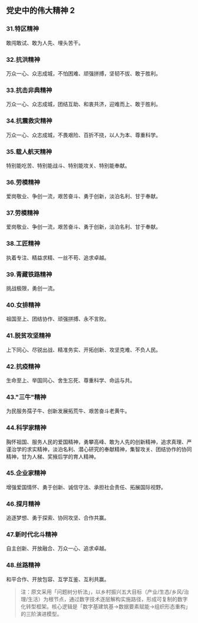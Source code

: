 ## 党史中的伟大精神 2

### 31.特区精神

敢闯敢试、敢为人先、埋头苦干。

### 32.抗洪精神

万众一心、众志成城，不怕困难、顽强拼搏，坚韧不拔、敢于胜利。

### 33.抗击非典精神

万众一心、众志成城，团结互助、和衷共济，迎难而上、敢于胜利。

### 34.抗震救灾精神

万众一心、众志成城，不畏艰险、百折不挠，以人为本、尊重科学。

### 35.载人航天精神

特别能吃苦、特别能战斗、特别能攻关、特别能奉献。

### 36.劳模精神

爱岗敬业、争创一流，艰苦奋斗、勇于创新，淡泊名利、甘于奉献。

### 37.劳模精神

爱岗敬业、争创一流，艰苦奋斗、勇于创新，淡泊名利、甘于奉献。

### 38.工匠精神

执着专注、精益求精、一丝不苟、追求卓越。

### 39.青藏铁路精神

挑战极限，勇创一流。

### 40.女排精神

祖国至上、团结协作、顽强拼搏、永不言败。

### 41.脱贫攻坚精神

上下同心、尽锐出战、精准务实、开拓创新、攻坚克难、不负人民。

### 42.抗疫精神

生命至上、举国同心、舍生忘死、尊重科学、命运与共。

### 43."三牛"精神

为民服务孺子牛、创新发展拓荒牛、艰苦奋斗老黄牛。

### 44.科学家精神

胸怀祖国、服务人民的爱国精神，勇攀高峰、敢为人先的创新精神，追求真理、严谨治学的求实精神，淡泊名利、潜心研究的奉献精神，集智攻关、团结协作的协同精神，甘为人梯、奖掖后学的育人精神。

### 45.企业家精神

增强爱国情怀、勇于创新、诚信守法、承担社会责任、拓展国际视野。

### 46.探月精神

追逐梦想、勇于探索、协同攻坚、合作共赢。

### 47.新时代北斗精神

自主创新、开放融合、万众一心、追求卓越。

### 48.丝路精神

和平合作、开放包容、互学互鉴、互利共赢。

> 注：原文采用「问题树分析法」，以乡村振兴五大目标（产业/生态/乡风/治理/生活）为根节点，通过数字技术逐层解构实施路径，形成可复制的数字化转型框架。核心逻辑是「数字基建筑基→数据要素赋能→组织形态重构」的三阶演进模型。
